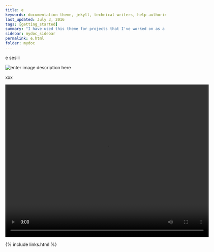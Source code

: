 ```yaml
---
title: e
keywords: documentation theme, jekyll, technical writers, help authoring tools, hat replacements
last_updated: July 3, 2016
tags: [getting_started]
summary: "I have used this theme for projects that I've worked on as a professional technical writer."
sidebar: mydoc_sidebar
permalink: e.html
folder: mydoc
---
```



e sesiii       


![enter image description here](http://ilkokuma.egitimhane.com/wp-content/gif/esesi.gif)


xxx



<p><video id="scenario-1" class="video-js vjs-default-skin vjs-big-play-centered" controls
 preload="auto" width="640" height="480" data-setup='{}'>
  <source src="https://e-egitim.github.io/test/1.mp4" type='video/mp4'>
</video></p>










{% include links.html %}
